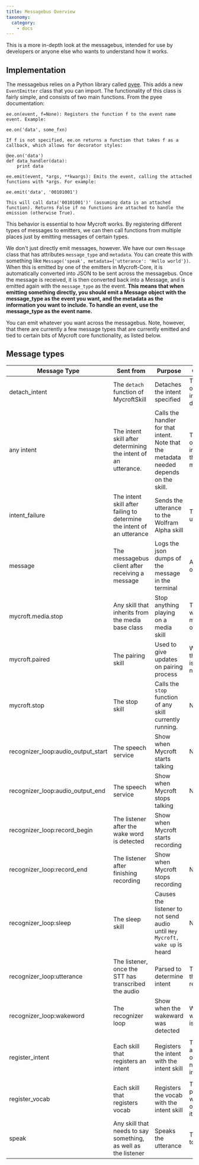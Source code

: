 ```yaml
---
title: Messagebus Overview
taxonomy:
  category:
    - docs
---
```


This is a more in-depth look at the messagebus, intended for use by developers or anyone else who wants to understand how it works.

## Implementation
The messagebus relies on a Python library called [pyee](https://github.com/jfhbrook/pyee). This adds a new `EventEmitter` class that you can import. The functionality of this class is fairly simple, and consists of two main functions. From the pyee documentation:
```
ee.on(event, f=None): Registers the function f to the event name event. Example:

ee.on('data', some_fxn)

If f is not specified, ee.on returns a function that takes f as a callback, which allows for decorator styles:

@ee.on('data')
def data_handler(data):
    print data
    
ee.emit(event, *args, **kwargs): Emits the event, calling the attached functions with *args. For example:

ee.emit('data', '00101001')

This will call data('00101001')' (assuming data is an attached function). Returns False if no functions are attached to handle the emission (otherwise True).
```

This behavior is essential to how Mycroft works. By registering different types of messages to emitters, we can then call functions from multiple places just by emitting messages of certain types. 

We don't just directly emit messages, however. We have our own `Message` class that has attributes `message_type` and `metadata`. You can create this with something like `Message('speak', metadata={'utterance': 'Hello world'})`. When this is emitted by one of the emitters in Mycroft-Core, it is automatically converted into JSON to be sent across the messagebus. Once the message is received, it is then converted back into a Message, and is emitted again with the `message_type` as the event. __This means that when emitting something directly, you should emit a Message object with the message_type as the event you want, and the metadata as the information you want to include. To handle an event, use the message_type as the event name.__

You can emit whatever you want across the messagebus. Note, however, that there are currently a few message types that are currently emitted and tied to certain bits of Mycroft core functionality, as listed below.

## Message types

| Message Type        | Sent from           | Purpose | Contents |  Example Metadata |
| ------------- | ------------- | -----            | ------------ | ---------- |
| detach_intent      | The `detach` function of MycroftSkill  | Detaches the intent specified  | The name of the intent to be detached |`{'intent_name': 'HelloWorldIntent'}` |
| any intent      | The intent skill after determining the intent of an utterance. | Calls the handler for that intent. Note that the metadata needed depends on the skill.  | The name of the intent and the needed metadata |`{"HelloWorldKeyword": "hello world", "intent_type": "HelloWorldIntent", "utterance": "hello world", "confidence": 1.0, "target": null}` |
| intent_failure | The intent skill after failing to determine the intent of an utterance | Sends the utterance to the Wolfram Alpha skill | The utterance | `{"utterance": 'hello world'}` | 
| message      |  The messagebus client after receiving a message | Logs the json dumps of the message in the terminal  | A Message object | A Message object  |
| mycroft.media.stop      | Any skill that inherits from the media base class | Stop anything playing on a media skill | The skill where the message originated  | `{'origin': 'MediaSkill'}` |
| mycroft.paired      | The pairing skill  | Used to give updates on pairing process | Whether the device is paired or not |`{'paired': True}` |
| mycroft.stop      | The stop skill | Calls the `stop` function of any skill currently running. |N/A  | N/A |
| recognizer_loop:audio_output_start      | The speech service | Show when Mycroft starts talking |N/A  | N/A |
| recognizer_loop:audio_output_end      | The speech service | Show when Mycroft stops talking |N/A  | N/A |
| recognizer_loop:record_begin      | The listener after the wake word is detected | Show when Mycroft starts recording |  | N/A |N/A |
| recognizer_loop:record_end      | The listener after finishing recording | Show when Mycroft stops recording |N/A  | N/A |
| recognizer_loop:sleep      | The sleep skill  | Causes the listener to not send audio until `Hey Mycroft, wake up` is heard | N/A | N/A |
| recognizer_loop:utterance      | The listener, once the STT has transcribed the audio | Parsed to determine intent | The words that were recognized  | `{'utterances': 'Hello world','session': 'some_unique_id'}` |
| recognizer_loop:wakeword      | The recognizer loop  | Show when the wakeward was detected | What the wakeword is  | `{'utterance': 'Hey Mycroft', 'session': 'some_unique_id'}` |
| register_intent      | Each skill that registers an intent | Registers the intent with the intent skill  | The intent and any other needed information | `{"at_least_one": [], "requires": [["HelloWorldKeyword", "HelloWorldKeyword"]], "optional": [], "name": "HelloWorldIntent"}` | 
| register_vocab      | Each skill that registers vocab | Registers the vocab with the intent skill | The vocab phrase and what type of keyword it is | `{"start": "hello world", "end": "HelloWorldKeyword"}` | 
| speak      | Any skill that needs to say something, as well as the listener | Speaks the utterance | The phrase to speak | {"utterance": "Hello"} | 
